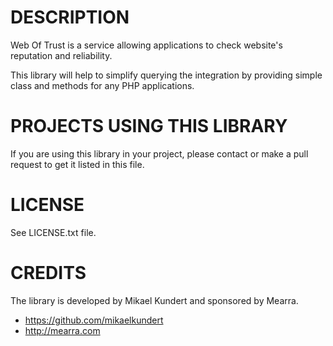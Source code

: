 # DESCRIPTION

Web Of Trust is a service allowing applications to check website's reputation
and reliability.

This library will help to simplify querying the integration by providing
simple class and methods for any PHP applications.


# PROJECTS USING THIS LIBRARY

If you are using this library in your project, please contact or make a pull
request to get it listed in this file.


# LICENSE

See LICENSE.txt file.


# CREDITS

The library is developed by Mikael Kundert and sponsored by Mearra.

* https://github.com/mikaelkundert
* http://mearra.com
